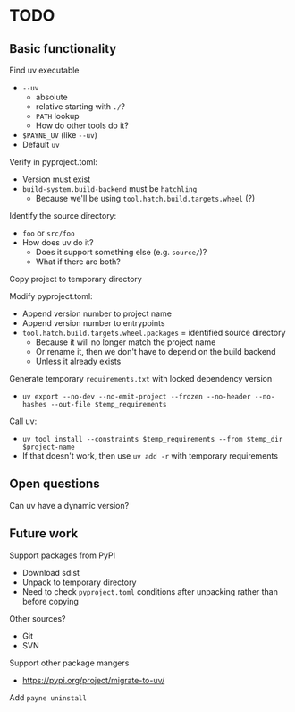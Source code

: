# TODO

## Basic functionality

Find uv executable
  * `--uv`
    * absolute
    * relative starting with `./`?
    * `PATH` lookup
    * How do other tools do it?
  * `$PAYNE_UV` (like `--uv`)
  * Default `uv`

Verify in pyproject.toml:
  * Version must exist
  * `build-system.build-backend` must be `hatchling`
    * Because we'll be using `tool.hatch.build.targets.wheel` (?)

Identify the source directory:
  * `foo` or `src/foo`
  * How does uv do it?
    * Does it support something else (e.g. `source/`)?
    * What if there are both?

Copy project to temporary directory

Modify pyproject.toml:
  * Append version number to project name
  * Append version number to entrypoints
  * `tool.hatch.build.targets.wheel.packages` = identified source directory
    * Because it will no longer match the project name
    * Or rename it, then we don't have to depend on the build backend
    * Unless it already exists

Generate temporary `requirements.txt` with  locked dependency version
  * `uv export --no-dev --no-emit-project --frozen --no-header --no-hashes --out-file $temp_requirements`

Call uv:
  * `uv tool install --constraints $temp_requirements --from $temp_dir $project-name`
  * If that doesn't work, then use `uv add -r` with temporary requirements


## Open questions

Can uv have a dynamic version? 


## Future work

Support packages from PyPI
  * Download sdist
  * Unpack to temporary directory
  * Need to check `pyproject.toml` conditions after unpacking rather than before
    copying

Other sources?
  * Git
  * SVN

Support other package mangers
  * https://pypi.org/project/migrate-to-uv/

Add `payne uninstall`
